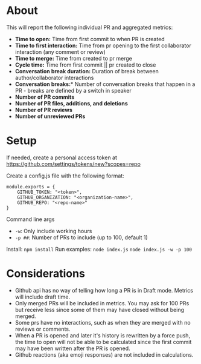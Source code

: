 
# About

This will report the following individual PR and aggregated metrics:

* **Time to open:** Time from first commit to when PR is created
* **Time to first interaction:** Time from pr opening to the first collaborator interaction (any comment or review)
* **Time to merge:** Time from created to pr merge
* **Cycle time:** Time from first commit || pr created to close
* **Conversation break duration:** Duration of break between author/collaborator interactions
* **Conversation breaks:*** Number of conversation breaks that happen in a PR - breaks are defined by a switch in speaker
* **Number of PR commits**
* **Number of PR files, additions, and deletions**
* **Number of PR reviews**
* **Number of unreviewed PRs**

  

# Setup

If needed, create a personal access token at https://github.com/settings/tokens/new?scopes=repo

  

Create a config.js file with the following format:

```
module.exports = {
	GITHUB_TOKEN: "<token>",
	GITHUB_ORGANIZATION: "<organization-name>",
	GITHUB_REPO: "<repo-name>"
}
```

Command line args
* `-w`: Only include working hours
* `-p ##`: Number of PRs to include (up to 100, default 1) 

Install: `npm install`
Run examples: 
`node index.js`
`node index.js -w -p 100`

# Considerations
* Github api has no way of telling how long a PR is in Draft mode. Metrics will include draft time.
* Only merged PRs will be included in metrics. You may ask for 100 PRs but receive less since some of them may have closed without being merged.
* Some prs have no interactions, such as when they are merged with no reviews or comments.
* When a PR is opened and later it's history is rewritten by a force push, the time to open will not be able to be calculated since the first commit may have been written after the PR is opened.
* Github reactions (aka emoji responses) are not included in calculations.